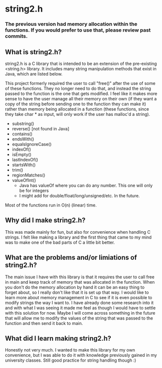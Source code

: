 # string2.h
### The previous version had memory allocation within the functions. If you would prefer to use that, please review past commits. 
## What is string2.h?
string2.h is a C library that is intended to be an extension of the pre-existing <string.h> library. It includes many string manipulation methods that exist in Java, which are listed below. 

This project formerly required the user to call "free()" after the use of some of these functions. They no longer need to do that, and instead the string passed to the function is the one that gets modified. I feel like it makes more sense to have the user manage all their memory on their own (if they want a copy of the string before sending one to the function they can make it) rather than memory being allocated in a function (these functions, since they take char * as input, will only work if the user has malloc'd a string). 

- substring()
- reverse() [not found in Java]
- contains() 
- endsWith()
- equalsIgnoreCase()
- indexOf()
- isEmpty() 
- lastIndexOf()
- startsWith()
- trim()
- regionMatches()
- valueOfInt()
    - Java has valueOf where you can do any number. This one will only be for integers
    - I might add for double/float/long/unsigned/etc. In the future. 

Most of the functions run in O(n) (linear) time. 

## Why did I make string2.h?
This was made mainly for fun, but also for convenience when handling C strings. I felt like making a library and the first thing that came to my mind was to make one of the bad parts of C a little bit better. 

## What are the problems and/or limiations of string2.h?
The main issue I have with this library is that it requires the user to call free in main and keep track of memory that was allocated in the function. When you don't do the memory allocation by hand it can be an easy thing to forget about, so I really don't like that it is set up that way. 
I would like to learn more about memory management in C to see if it is even possible to modify strings the way I want to. I have already done some research into it and with what I was seeing it made me feel as though I would have to settle with this solution for now. Maybe I will come across something in the future that will allow me to modify the values of the string that was passed to the function and then send it back to main. 

## What did I learn making string2.h?
Honestly not very much. I wanted to make this library for my own convenience, but I was able to do it with knowledge previously gained in my university classes. Still good practice for string handling though :)


